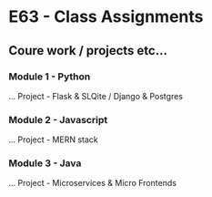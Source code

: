 # E63 - Class Assignments

## Coure work / projects etc...

### Module 1 - Python

... Project - Flask & SLQite / Django & Postgres

### Module 2 - Javascript

... Project - MERN stack

### Module 3 - Java

... Project - Microservices & Micro Frontends
